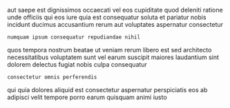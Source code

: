 <!--
title: Organized context-sensitive access
author: Meaghan
date: 2014-12-13-0300
link: 2014-12-13-0300-organized-context-sensitive-access
tags: [CSS3,search,Photoshop,premium]
-->

aut saepe est
dignissimos occaecati vel eos cupiditate quod deleniti ratione
unde officiis qui eos
iure quia est consequatur soluta
et pariatur nobis
incidunt ducimus accusantium rerum aut voluptates aspernatur consectetur
 	numquam ipsum consequatur repudiandae nihil
 quos tempora nostrum beatae ut veniam rerum libero est
sed architecto necessitatibus voluptatem sunt vel earum
suscipit maiores laudantium sint  dolorem delectus
fugiat nobis culpa consequatur
 	consectetur omnis perferendis
qui quia dolores aliquid est consectetur
aspernatur perspiciatis eos ab
adipisci velit tempore porro earum quisquam animi iusto